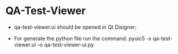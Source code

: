 # QA-Test-Viewer

- qa-test-viewer.ui should be opened in Qt Disigner;

- For generate the python file run the command:
pyuic5 -x qa-test-viewer.ui -o qa-test-viewer-ui.py
